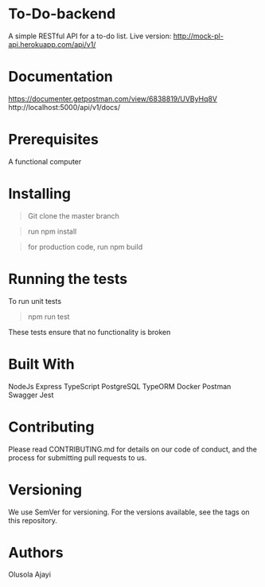 # To-Do-backend

A simple RESTful API for a to-do list.
Live version:  http://mock-pl-api.herokuapp.com/api/v1/

# Documentation
  https://documenter.getpostman.com/view/6838819/UVByHq8V
  http://localhost:5000/api/v1/docs/

# Prerequisites

A functional computer

# Installing

> Git clone the master branch

> run npm install

> for production code, run npm build

# Running the tests

To run unit tests

> npm run test

These tests ensure that no functionality is broken

# Built With

NodeJs
Express
TypeScript
PostgreSQL
TypeORM
Docker
Postman
Swagger
Jest

# Contributing

Please read CONTRIBUTING.md for details on our code of conduct, and the process for submitting pull requests to us.

# Versioning

We use SemVer for versioning. For the versions available, see the tags on this repository.

# Authors

Olusola Ajayi

